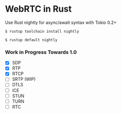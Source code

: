 # WebRTC in Rust

Use Rust nightly for async/await syntax with Tokio 0.2+

`$ rustup toolchain install nightly`

`$ rustup default nightly`

### Work in Progress Towards 1.0

- [x] SDP
- [x] RTP
- [x] RTCP
- [ ] SRTP (WIP)
- [ ] DTLS
- [ ] ICE
- [ ] STUN
- [ ] TURN
- [ ] RTC
